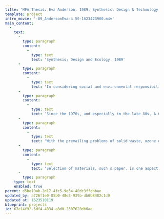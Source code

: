 ```yaml
---
title: 'MFA Thesis: Eva Anderson, 1989: Synthesis: Design & Technology'
template: project
intro_movie: '-89_AndersonEva-4.50-1623423900.m4v'
main_content:
  -
    text:
      -
        type: paragraph
        content:
          -
            type: text
            text: 'Synthesis; Design and Ecology. 1989'
      -
        type: paragraph
        content:
          -
            type: text
            text: 'In considering social and environmental responsibility, graphic designers have traditionally focused on communication of the message and aesthetic impact in the man-made environment in view of our present ecological crisis and describes models that effectively address this issue.'
      -
        type: paragraph
        content:
          -
            type: text
            text: 'Since the 1970s, and especially in the late 80s, A Call has been made by many leading designers, design historians and academicians for the design community to take on the challenge of designing in a socially and environ mentally conscious manner. Many designers fulfill this responsibility by dedicating their skills and a percentage of their time to producing pro-bono work. A few more go so far as to weed out clients and reject design projects they feel are morally reprehensible.'
      -
        type: paragraph
        content:
          -
            type: text
            text: "With the prevailing problems of solid waste, ozone depletion, acid rain, toxins leaching into our groundwater from landfills, and timberlands being stripped and improperly managed, the graphic design profession will soon have to include the word eco-impact (impact on ecology) in the design process. In addition to fulfilling the clients requirements of quality at a reasonable price, graphic designers will have to consider new factors such as: what happens to the end product when it is disposed of; what kinds of paper and inks are safest when decomposing or incinerated; what kinds of papers are recyclable; what\_alternative communications mediums are available so that solid waste is reduced; what can be incorporated into the design so that public awareness is increased, while at the same time, the client's message is conveyed."
      -
        type: paragraph
        content:
          -
            type: text
            text: 'Selection of materials, such s paper, is one aspect of • design project in which the designer has most control, typically limited only by client budget. As the majority of designers'' projects are produced on paper, recycled paper is the focus of this thesis for an examination of what roles and actions a socially and environmentally conscious graphic designer might take. Designers are in a unique position as they not only physically produce a pro-design product. but synthesize information and solve problems in the process of design. These skills can help relieve our environmental problems. By becoming aware of the issues and facts, and by informing themselves of alternative materials and methods, designers can inform, persuade and direct their clients towards environmentally sound decisions.'
      -
        type: paragraph
    type: text
    enabled: true
parent: d5be10ab-2d17-4fc5-9e34-40dc3ffcbbae
updated_by: a726f1e0-85b0-48e3-939b-db6b8482c1d0
updated_at: 1623510119
blueprint: projects
id: 67e14f92-5df4-4834-a8d0-2307620db6ae
---
```


